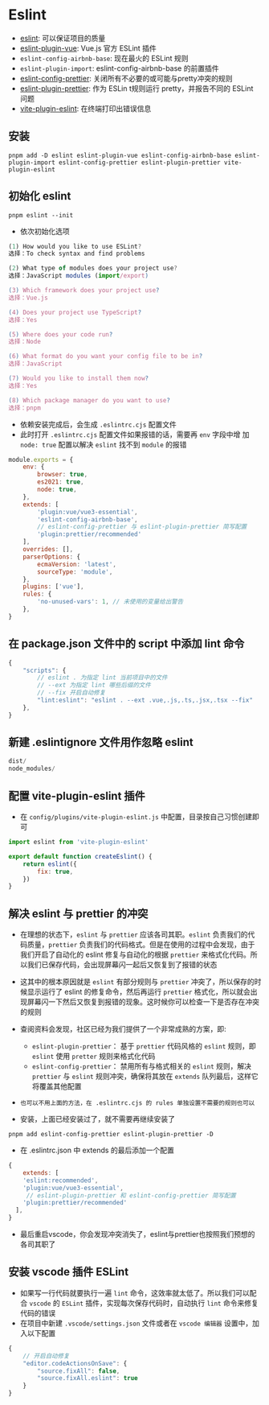 # Eslint
- [eslint](https://zh-hans.eslint.org/docs/latest/user-guide/getting-started): 可以保证项目的质量
- [eslint-plugin-vue](https://eslint.vuejs.org/user-guide/): Vue.js 官方 ESLint 插件
- `eslint-config-airbnb-base`: 现在最火的 ESLint 规则
- `eslint-plugin-import`: eslint-config-airbnb-base 的前置插件
- [eslint-config-prettier](https://github.com/prettier/eslint-config-prettier): 关闭所有不必要的或可能与pretty冲突的规则
- [eslint-plugin-prettier](https://github.com/prettier/eslint-plugin-prettier): 作为 ESLin t规则运行 pretty，并报告不同的 ESLint 问题
- [vite-plugin-eslint](https://github.com/gxmari007/vite-plugin-eslint): 在终端打印出错误信息

## 安装
```
pnpm add -D eslint eslint-plugin-vue eslint-config-airbnb-base eslint-plugin-import eslint-config-prettier eslint-plugin-prettier vite-plugin-eslint
```

## 初始化 eslint
```
pnpm eslint --init
```

- 依次初始化选项
``` js
(1) How would you like to use ESLint?
选择：To check syntax and find problems

(2) What type of modules does your project use?
选择：JavaScript modules (import/export)

(3) Which framework does your project use?
选择：Vue.js

(4) Does your project use TypeScript?
选择：Yes

(5) Where does your code run?
选择：Node

(6) What format do you want your config file to be in?
选择：JavaScript

(7) Would you like to install them now?
选择：Yes

(8) Which package manager do you want to use?
选择：pnpm
```

- 依赖安装完成后，会生成 `.eslintrc.cjs` 配置文件
- 此时打开 `.eslintrc.cjs` 配置文件如果报错的话，需要再 `env` 字段中增 加 `node: true` 配置以解决 `eslint` 找不到 `module` 的报错
``` js
module.exports = {
	env: {
		browser: true,
		es2021: true,
		node: true,
	},
	extends: [
		'plugin:vue/vue3-essential',
		'eslint-config-airbnb-base',
		// eslint-config-prettier 与 eslint-plugin-prettier 简写配置
		'plugin:prettier/recommended'
	],
	overrides: [],
	parserOptions: {
		ecmaVersion: 'latest',
		sourceType: 'module',
	},
	plugins: ['vue'],
	rules: {
		'no-unused-vars': 1, // 未使用的变量给出警告
	},
}
```

## 在 package.json 文件中的 script 中添加 lint 命令
``` js
{
    "scripts": {
		// eslint . 为指定 lint 当前项目中的文件
		// --ext 为指定 lint 哪些后缀的文件
		// --fix 开启自动修复
		"lint:eslint": "eslint . --ext .vue,.js,.ts,.jsx,.tsx --fix"
	},
}
```

## 新建 .eslintignore 文件用作忽略 eslint
``` js
dist/
node_modules/
```

## 配置 vite-plugin-eslint 插件
- 在 `config/plugins/vite-plugin-eslint.js` 中配置，目录按自己习惯创建即可
``` js
import eslint from 'vite-plugin-eslint'

export default function createEslint() {
	return eslint({
		fix: true,
	})
}
```

## 解决 eslint 与 prettier 的冲突
- 在理想的状态下，`eslint` 与 `prettier` 应该各司其职。`eslint` 负责我们的代码质量，`prettier` 负责我们的代码格式。但是在使用的过程中会发现，由于我们开启了自动化的 eslint 修复与自动化的根据 `prettier` 来格式化代码。所以我们已保存代码，会出现屏幕闪一起后又恢复到了报错的状态
- 这其中的根本原因就是 `eslint` 有部分规则与 `prettier` 冲突了，所以保存的时候显示运行了 eslint 的修复命令，然后再运行 `prettier` 格式化，所以就会出现屏幕闪一下然后又恢复到报错的现象。这时候你可以检查一下是否存在冲突的规则
- 查阅资料会发现，社区已经为我们提供了一个非常成熟的方案，即:
    - `eslint-plugin-prettier`： 基于 `prettier` 代码风格的 `eslint` 规则，即 `eslint` 使用 `pretter` 规则来格式化代码
    - `eslint-config-prettier`： 禁用所有与格式相关的 `eslint` 规则，解决 `prettier` 与 `eslint` 规则冲突，确保将其放在 `extends` 队列最后，这样它将覆盖其他配置
- `也可以不用上面的方法，在 .eslintrc.cjs 的 rules 单独设置不需要的规则也可以`

- 安装，上面已经安装过了，就不需要再继续安装了
```
pnpm add eslint-config-prettier eslint-plugin-prettier -D
```

- 在 .eslintrc.json 中 extends 的最后添加一个配置
``` js
{
    extends: [
    'eslint:recommended',
    'plugin:vue/vue3-essential',
     // eslint-plugin-prettier 和 eslint-config-prettier 简写配置
    'plugin:prettier/recommended'
  ],
}
```

- 最后重启vscode，你会发现冲突消失了，eslint与prettier也按照我们预想的各司其职了

## 安装 vscode 插件 ESLint
- 如果写一行代码就要执行一遍 `lint` 命令，这效率就太低了。所以我们可以配合 `vscode` 的 `ESLint` 插件，实现每次保存代码时，自动执行 `lint` 命令来修复代码的错误
- 在项目中新建 `.vscode/settings.json` 文件或者在 `vscode 编辑器` 设置中，加入以下配置

``` js
{
    // 开启自动修复
    "editor.codeActionsOnSave": {
        "source.fixAll": false,
        "source.fixAll.eslint": true
    }
}
```